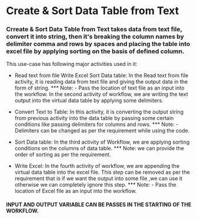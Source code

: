 # Create & Sort Data Table from Text
### Crreate & Sort Data Table from Text takes data from text file, convert it into string, then it's breaking the column names by delimiter comma and rows by spaces and placing the table into excel file by applying sorting on the basis of defined column.

This use-case has following major activities used in it:
* Read text from file Write Excel Sort Data table:
In the Read text from file activity, it is reading data from text file and giving the output data in the form of string.
*** Note: - Pass the location of text file as an input into the workflow. In the second activity of workflow, we are writing the text output into the virtual data table by applying some delimiters.

* Convert Text to Table:
In this activity, it is converting the output string from previous activity into the data table by passing some certain conditions like passing delimiters for columns and rows.
*** Note: -Delimiters can be changed as per the requirement while using the code.

* Sort Data table:
In the third activity of Workflow, we are applying sorting conditions on the columns of data table.
*** Note: we can provide the order of sorting as per the requirement.

* Write Excel:
In the fourth activity of workflow, we are appending the virtual data table into the excel file. This step can be removed as per the requirement that is if we want the output into some file ,we can use it otherwise we can completely ignore this step.
*** Note: - Pass the location of Excel file as an input into the workflow.

#### INPUT AND OUTPUT VARIABLE CAN BE PASSES IN THE STARTING OF THE WORKFLOW.
